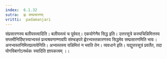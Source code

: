 ```yaml
---
index:  6.1.32
sutra:  ह्वः सम्प्रसारणम्
vritti:  padamanjari
---
```


संप्रसारणस्य बलीयस्त्वादिति। बलीयस्त्वं च पूर्ववत्।
एकयोगेनैव सिद्ध इति। उत्तरसूत्रे कस्यचिन्निमित्तस्य सप्तमीनिर्दिष्टस्याभ्यस्तं प्रत्यश्रवणाण्णावपि संश्चङ्परे ह्वेरभ्यस्तकारणस्य सिद्धमेव सम्प्रसारणमिति भावः। अनभ्यस्तनिमित्तप्रत्ययेनिति। अभ्यस्तस्य यन्निमित्तं न भवति तेन। व्यवधाने इति। यद्युत्तरसूत्रं प्रवर्तेत, तदा योगविबागोऽनर्थकः स्यादिति ज्ञापकत्वम् ।।

